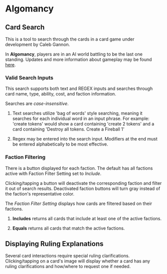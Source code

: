 # Algomancy

## Card Search

This is a tool to search through the cards in a card game under development by Caleb Gannon.

In **Algomancy**, players are in an AI world battling to be the last one standing. Updates and more information about gameplay may be found [here](https://calebgannon.com/algomancy/).

### Valid Search Inputs

This search supports both text and REGEX inputs and searches through card name, type, ability, cost, and faction information.

Searches are _case-insensitive_.

1. Text searches utilize 'bag of words' style searching, meaning it searches for each individual word in an input phrase. For example: 'create tokens' would show a card containing 'create 2 tokens' and a card containing 'Destroy all tokens. Create a Fireball 1'

2. Regex may be entered into the search input. Modifiers at the end must be entered alphabetically to be most effective.

### Faction Filtering

There is a button displayed for each faction. The default has all factions active with Faction Filter Setting set to _Include_.

Clicking/tapping a button will deactivate the corresponding faction and filter it out of search results. Deactivated faction buttons will turn gray instead of the faction's representative color.

The _Faction Filter Setting_ displays how cards are filtered based on their factions.

1. **Includes** returns all cards that include at least one of the active factions.

2. **Equals** returns all cards that match the active factions.

## Displaying Ruling Explanations

Several card interactions require special ruling clarifications. Clicking/tapping on a card's image will display whether a card has any ruling clarifications and how/where to request one if needed.
